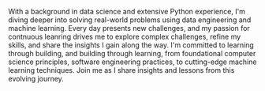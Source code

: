 With a background in data science and extensive Python experience, I'm diving deeper into solving real-world problems
using data engineering and machine learning. Every day presents new challenges, and my passion for contnuous leanring
drives me to explore complex challenges, refine my skills, and share the insights I gain along the way. I'm committed to
learning through building, and building through learning, from foundational computer science principles, software engineering practices, to cutting-edge machine learning techniques. Join me as I share insights and lessons from this evolving journey.